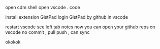 open cdm shell
open vscode
. code

install extension GistPad
login GistPad by github in vscode

restart vscode
see left tab notes
now you can open your github reps on vscode no commit , pull push , can sync

okokok


